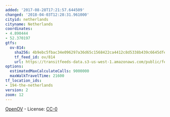 ```yaml
---
added: '2017-08-28T17:21:57.644509'
changed: '2018-04-03T12:28:31.961000'
cityid: netherlands
cityname: Netherlands
coordinates:
- 4.890444
- 52.370197
gtfs:
  ov-814:
    sha256: 4b9ebc5fbac34e096297a36d65c1568422ca4412c8d5338b439c6645dfebcaf7
    tf_feed_id: ov/814
    url: https://transitfeeds-data.s3-us-west-1.amazonaws.com/public/feeds/ov/814/20180330/gtfs.zip
options:
  estimatedMaxCalculateCalls: 9000000
  maxWalkTravelTime: 21600
tf_location_ids:
- 194-the-netherlands
version: 2
zoom: 12
---
```


[OpenOV](https://openov.nl/) - License: [CC-0](https://creativecommons.org/publicdomain/zero/1.0/)
